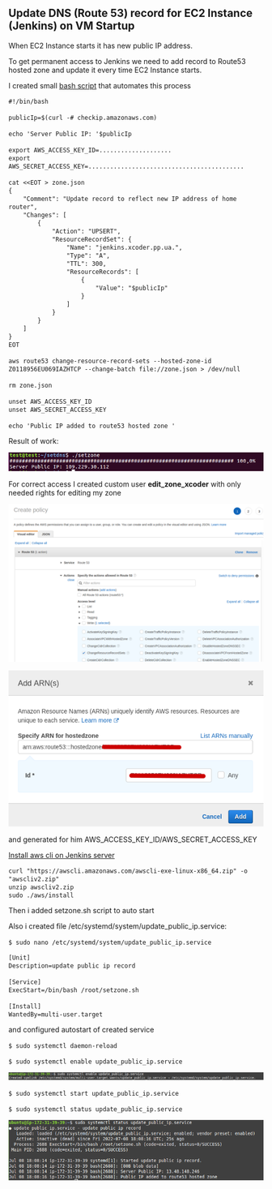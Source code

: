 
## Update DNS (Route 53) record for EC2 Instance (Jenkins) on VM Startup

When EC2 Instance starts it has new public IP address.

To get permanent access to Jenkins we need to add record to Route53 hosted zone and update it every time EC2 Instance starts.

I created small [bash script](setzone.sh) that automates this process
```
#!/bin/bash

publicIp=$(curl -# checkip.amazonaws.com)

echo 'Server Public IP: '$publicIp

export AWS_ACCESS_KEY_ID=....................
export AWS_SECRET_ACCESS_KEY=...........................................

cat <<EOT > zone.json
{
    "Comment": "Update record to reflect new IP address of home router",
    "Changes": [
        {
            "Action": "UPSERT",
            "ResourceRecordSet": {
                "Name": "jenkins.xcoder.pp.ua.",
                "Type": "A",
                "TTL": 300,
                "ResourceRecords": [
                    {
                        "Value": "$publicIp"
                    }
                ]
            }
        }
    ]
}
EOT

aws route53 change-resource-record-sets --hosted-zone-id Z0118956EU069IAZHTCP --change-batch file://zone.json > /dev/null

rm zone.json

unset AWS_ACCESS_KEY_ID
unset AWS_SECRET_ACCESS_KEY

echo 'Public IP added to route53 hosted zone '
```
Result of work:

![r53_4](img/r53_4.png)

For correct access I created custom user **edit_zone_xcoder** with only needed rights for editing my zone 

![r53_0](img/r53_0.png)

![r53_1](img/r53_1.png)

and generated for him AWS_ACCESS_KEY_ID/AWS_SECRET_ACCESS_KEY

[Install aws cli on Jenkins server](https://docs.aws.amazon.com/cli/latest/userguide/getting-started-install.html)

```
curl "https://awscli.amazonaws.com/awscli-exe-linux-x86_64.zip" -o "awscliv2.zip"
unzip awscliv2.zip
sudo ./aws/install
```

Then i added setzone.sh script to auto start

Also i created file /etc/systemd/system/update_public_ip.service:

`$ sudo nano /etc/systemd/system/update_public_ip.service`

```
[Unit]
Description=update public ip record

[Service]
ExecStart=/bin/bash /root/setzone.sh

[Install]
WantedBy=multi-user.target
```

and configured autostart of created service

`$ sudo systemctl daemon-reload`

`$ sudo systemctl enable update_public_ip.service`

![r53_6](img/r53_6.png)

`$ sudo systemctl start update_public_ip.service`

`$ sudo systemctl status update_public_ip.service`

![r53_5](img/r53_5.png)



















